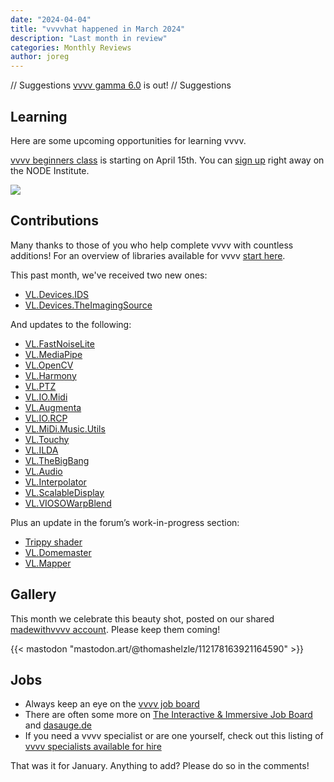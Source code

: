 ```yaml
---
date: "2024-04-04"
title: "vvvvhat happened in March 2024"
description: "Last month in review"
categories: Monthly Reviews
author: joreg
---
```


// Suggestions
[vvvv gamma 6.0](https://visualprogramming.net/blog/vvvv-gamma-6.0-release/) is out!
// Suggestions

## Learning
Here are some upcoming opportunities for learning vvvv.

[vvvv beginners class](https://visualprogramming.net/blog/vvvv-beginner-class-summer-2024/) is starting on April 15th. You can [sign up](https://thenodeinstitute.org/courses/vvvv-beginner-class-summer-2024/) right away on the NODE Institute.

![](SS24_VVVV_Beginner.jpg)

## Contributions
Many thanks to those of you who help complete vvvv with countless additions! For an overview of libraries available for vvvv [start here](https://thegraybook.vvvv.org/reference/libraries/overview.html).

This past month, we've received two new ones:
- [VL.Devices.IDS](https://www.nuget.org/packages/VL.Devices.IDS)
- [VL.Devices.TheImagingSource](https://www.nuget.org/packages/VL.Devices.TheImagingSource)

And updates to the following:
- [VL.FastNoiseLite](https://www.nuget.org/packages/VL.FastNoiseLite)
- [VL.MediaPipe](https://www.nuget.org/packages/VL.MediaPipe)
- [VL.OpenCV](https://www.nuget.org/packages/VL.OpenCV)
- [VL.Harmony](https://www.nuget.org/packages/VL.MediaPipe)
- [VL.PTZ](https://www.nuget.org/packages/VL.PTZ)
- [VL.IO.Midi](https://www.nuget.org/packages/VL.IO.Midi)
- [VL.Augmenta](https://www.nuget.org/packages/VL.Augmenta)
- [VL.IO.RCP](https://www.nuget.org/packages/VL.IO.RCP)
- [VL.MiDi.Music.Utils](https://www.nuget.org/packages/VL.MiDi.Music.Utils)
- [VL.Touchy](https://www.nuget.org/packages/VL.Touchy)
- [VL.ILDA](https://www.nuget.org/packages/VL.ILDA)
- [VL.TheBigBang](https://www.nuget.org/packages/VL.TheBigBang)
- [VL.Audio](https://www.nuget.org/packages/VL.Audio)
- [VL.Interpolator](https://www.nuget.org/packages/VL.Interpolator)
- [VL.ScalableDisplay](https://www.nuget.org/packages/VL.ScalableDisplay)
- [VL.VIOSOWarpBlend](https://www.nuget.org/packages/VL.VIOSOWarpBlend)



Plus an update in the forum’s work-in-progress section:
- [Trippy shader](https://discourse.vvvv.org/t/trippy-shader/22456)
- [VL.Domemaster](https://discourse.vvvv.org/t/vl-domemaster/20660/2)
- [VL.Mapper](https://discourse.vvvv.org/t/vl-mapper-projection-mapping-in-gamma/22364)


## Gallery

This month we celebrate this beauty shot, posted on our shared [madewithvvvv account](https://pixelfed.social/madewithvvvv/). Please keep them coming!

{{< mastodon "mastodon.art/@thomashelzle/112178163921164590" >}}

## Jobs
- Always keep an eye on the [vvvv job board](https://discourse.vvvv.org/c/jobs)
- There are often some more on [The Interactive & Immersive Job Board](https://jobs.interactiveimmersive.io/?s=vvvv&post_type=job_listing&orderby=date) and [dasauge.de](https://dasauge.de/sta/Vvvv/)
- If you need a vvvv specialist or are one yourself, check out this listing of [vvvv specialists available for hire](https://vvvv.org/documentation/vvvv-specialists-available-for-hire)

That was it for January. Anything to add? Please do so in the comments!
